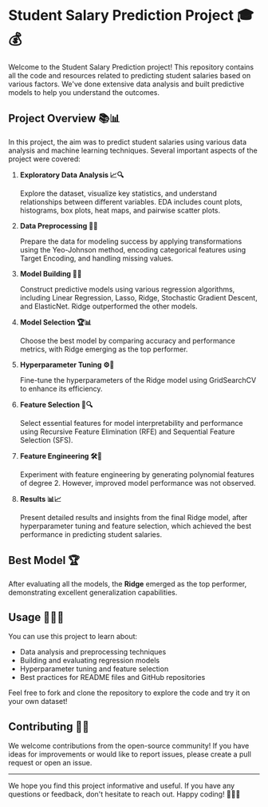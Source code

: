# Student Salary Prediction Project 🎓💰

Welcome to the Student Salary Prediction project! This repository contains all the code and resources related to predicting student salaries based on various factors. We've done extensive data analysis and built predictive models to help you understand the outcomes.

## Project Overview 📚📊

In this project, the aim was to predict student salaries using various data analysis and machine learning techniques. Several important aspects of the project were covered:

1. **Exploratory Data Analysis 📈🔍**
   
   Explore the dataset, visualize key statistics, and understand relationships between different variables. EDA includes count plots, histograms, box plots, heat maps, and pairwise scatter plots.

2. **Data Preprocessing 🧹📝**
   
   Prepare the data for modeling success by applying transformations using the Yeo-Johnson method, encoding categorical features using Target Encoding, and handling missing values.

3. **Model Building 🧱🤖**
   
   Construct predictive models using various regression algorithms, including Linear Regression, Lasso, Ridge, Stochastic Gradient Descent, and ElasticNet. Ridge outperformed the other models.

4. **Model Selection 🏆📊**
   
   Choose the best model by comparing accuracy and performance metrics, with Ridge emerging as the top performer.

5. **Hyperparameter Tuning ⚙️🔧**
   
   Fine-tune the hyperparameters of the Ridge model using GridSearchCV to enhance its efficiency.

6. **Feature Selection 🧐🔍**
   
   Select essential features for model interpretability and performance using Recursive Feature Elimination (RFE) and Sequential Feature Selection (SFS).

7. **Feature Engineering 🛠️🔮**
   
   Experiment with feature engineering by generating polynomial features of degree 2. However, improved model performance was not observed.

8. **Results 📊📈**
   
   Present detailed results and insights from the final Ridge model, after hyperparameter tuning and feature selection, which achieved the best performance in predicting student salaries.

## Best Model 🏆

After evaluating all the models, the **Ridge** emerged as the top performer, demonstrating excellent generalization capabilities.

## Usage 🚀👩‍💻

You can use this project to learn about:

- Data analysis and preprocessing techniques
- Building and evaluating regression models
- Hyperparameter tuning and feature selection
- Best practices for README files and GitHub repositories

Feel free to fork and clone the repository to explore the code and try it on your own dataset!

## Contributing 🤝🙌

We welcome contributions from the open-source community! If you have ideas for improvements or would like to report issues, please create a pull request or open an issue.

---

We hope you find this project informative and useful. If you have any questions or feedback, don't hesitate to reach out. Happy coding! 🚀👩‍💻
